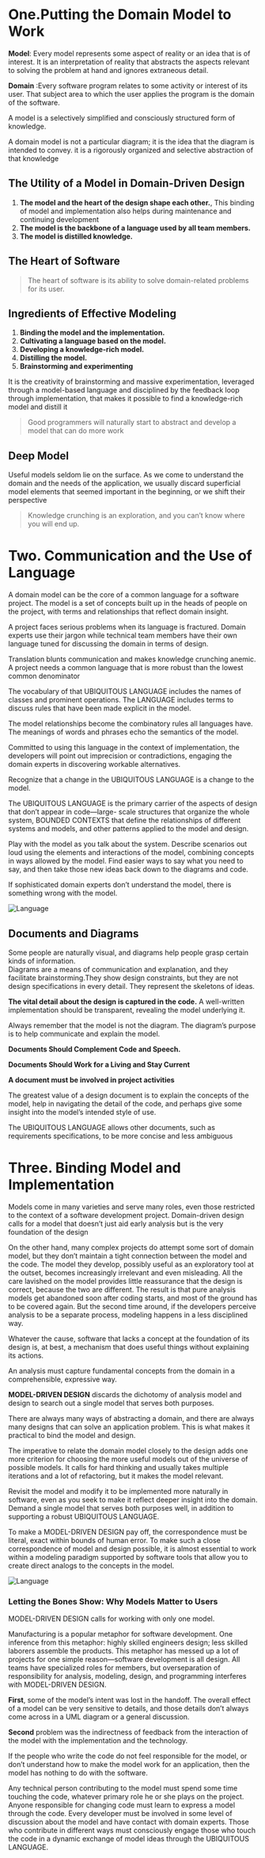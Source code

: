 # One.Putting the Domain Model to Work

__Model__: Every model represents some aspect of reality or an idea that is of interest. It is an interpretation of reality that abstracts the aspects relevant to solving the problem at hand and ignores extraneous detail.

__Domain__ :Every software program relates to some activity or interest of its user. That subject area to which the user applies the program is the domain of the software.

A model is a selectively simplified and consciously structured form of knowledge.

A domain model is not a particular diagram; it is the idea that the diagram is intended to convey. it is a rigorously organized and selective abstraction of that knowledge

## The Utility of a Model in Domain-Driven Design
1. __The model and the heart of the design shape each other.__, This binding of model and implementation also helps during maintenance and continuing development
2. __The model is the backbone of a language used by all team members.__
3. __The model is distilled knowledge.__

## The Heart of Software

> The heart of software is its ability to solve domain-related problems for its user.

## Ingredients of Effective Modeling
1. __Binding the model and the implementation.__
2. __Cultivating a language based on the model.__
3. __Developing a knowledge-rich model.__
4. __Distilling the model.__
5. __Brainstorming and experimenting__

It is the creativity of brainstorming and massive experimentation, leveraged through a model-based language and disciplined by the feedback loop through implementation, that makes it possible to find a knowledge-rich model and distill it

> Good programmers will naturally start to abstract and develop a model that can do more work

## Deep Model
Useful models seldom lie on the surface. As we come to understand the domain and the needs of the application, we usually discard superficial model elements that seemed important in the beginning, or we shift their perspective


> Knowledge crunching is an exploration, and you can’t know where you will end up.

# Two. Communication and the Use of Language
A domain model can be the core of a common language for a software project. The model is a set of concepts built up in the heads of people on the project, with terms and relationships that reflect domain insight.

A project faces serious problems when its language is fractured. Domain experts use their jargon while technical team members have their own language tuned for discussing the domain in terms of design.

Translation blunts communication and makes knowledge crunching anemic.
A project needs a common language that is more robust than the lowest common denominator

The vocabulary of that UBIQUITOUS LANGUAGE includes the names of classes and prominent operations. The LANGUAGE includes terms to discuss rules that have been made explicit in the model.

The model relationships become the combinatory rules all languages have. The meanings of words and phrases echo the semantics of the model.

Committed to using this language in the context of implementation, the developers will point out imprecision or contradictions, engaging the domain experts in discovering workable alternatives.

Recognize that a change in the UBIQUITOUS LANGUAGE is a change to the model.

The UBIQUITOUS LANGUAGE is the primary carrier of the aspects of design that don’t appear in code—large- scale structures that organize the whole system, BOUNDED CONTEXTS that define the relationships of different systems and models, and other patterns applied to the model and design.

Play with the model as you talk about the system. Describe scenarios out loud using the elements and interactions of the model, combining concepts in ways allowed by the model. Find easier ways to say what you need to say, and then take those new ideas back down to the diagrams and code.

If sophisticated domain experts don’t understand the model, there is something wrong with the model.

![Language](./ubilang.png)

## Documents and Diagrams
Some people are naturally visual, and diagrams help people grasp certain kinds of information. \
Diagrams are a means of communication and explanation, and they facilitate brainstorming.They show design constraints, but they are not design specifications in every detail. They represent the skeletons of ideas.

__The vital detail about the design is captured in the code.__ A well-written implementation should be transparent, revealing the model underlying it.

Always remember that the model is not the diagram. The diagram’s purpose is to help communicate and explain the model.

__Documents Should Complement Code and Speech.__

__Documents Should Work for a Living and Stay Current__

__A document must be involved in project activities__

The greatest value of a design document is to explain the concepts of the model, help in navigating the detail of the code, and perhaps give some insight into the model’s intended style of use.

The UBIQUITOUS LANGUAGE allows other documents, such as requirements specifications, to be more concise and less ambiguous

# Three. Binding Model and Implementation
Models come in many varieties and serve many roles, even those restricted to the context of a software development project. Domain-driven design calls for a model that doesn’t just aid early analysis but is the very foundation of the design

On the other hand, many complex projects do attempt some sort of domain model, but they don’t maintain a tight connection between the model and the code. The model they develop, possibly useful as an exploratory tool at the outset, becomes increasingly irrelevant and even misleading. All the care lavished on the model provides little reassurance that the design is correct, because the two are different. The result is that pure analysis models get abandoned soon after coding starts, and most of the ground has to be covered again. But the second time around, if the developers perceive analysis to be a separate process, modeling happens in a less disciplined way. 

Whatever the cause, software that lacks a concept at the foundation of its design is, at best, a mechanism that does useful things without explaining its actions.

An analysis must capture fundamental concepts from the domain in a comprehensible, expressive way.

__MODEL-DRIVEN DESIGN__ discards the dichotomy of analysis model and design to search out a single model that serves both purposes.

There are always many ways of abstracting a domain, and there are always many designs that can solve an application problem. This is what makes it practical to bind the model and design.

The imperative to relate the domain model closely to the design adds one more criterion for choosing the more useful models out of the universe of possible models. It calls for hard thinking and usually takes multiple iterations and a lot of refactoring, but it makes the model relevant.

Revisit the model and modify it to be implemented more naturally in software, even as you seek to make it reflect deeper insight into the domain. Demand a single model that serves both purposes well, in addition to supporting a robust UBIQUITOUS LANGUAGE.


To make a MODEL-DRIVEN DESIGN pay off, the correspondence must be literal, exact within bounds of human error. To make such a close correspondence of model and design possible, it is almost essential to work within a modeling paradigm supported by software tools that allow you to create direct analogs to the concepts in the model.

![Language](./model-paradigm-design.png)

### Letting the Bones Show: Why Models Matter to Users

MODEL-DRIVEN DESIGN calls for working with only one model. 


Manufacturing is a popular metaphor for software development. One inference from this metaphor: highly skilled engineers design; less skilled laborers assemble the products. This metaphor has messed up a lot of projects for one simple reason—software development is all design. All teams have specialized roles for members, but overseparation of responsibility for analysis, modeling, design, and programming interferes with MODEL-DRIVEN DESIGN.

__First__, some of the model’s intent was lost in the handoff. The overall effect of a model can be very sensitive to details, and those details don’t always come across in a UML diagram or a general discussion. 

__Second__ problem was the indirectness of feedback from the interaction of the model with the implementation and the technology.

If the people who write the code do not feel responsible for the model, or don’t understand how to make the model work for an application, then the model has nothing to do with the software.

Any technical person contributing to the model must spend some time touching the code, whatever primary role he or she plays on the project. Anyone responsible for changing code must learn to express a model through the code. Every developer must be involved in some level of discussion about the model and have contact with domain experts. Those who contribute in different ways must consciously engage those who touch the code in a dynamic exchange of model ideas through the UBIQUITOUS LANGUAGE.